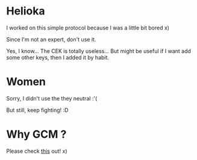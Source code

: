 # Helioka
I worked on this simple protocol because I was a little bit bored x)

Since I'm not an expert, don't use it.

Yes, I know... The CEK is totally useless... But might be useful if I want add some other keys, then I added it by habit.

# Women
Sorry, I didn't use the they neutral :'(

But still, keep fighting! :D

# Why GCM ?
Please check [this](http://dx.doi.org/10.6028/NIST.SP.800-38D) out! x)
